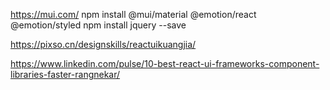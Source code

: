 https://mui.com/
npm install @mui/material @emotion/react @emotion/styled
npm install jquery --save 

https://pixso.cn/designskills/reactuikuangjia/

https://www.linkedin.com/pulse/10-best-react-ui-frameworks-component-libraries-faster-rangnekar/
